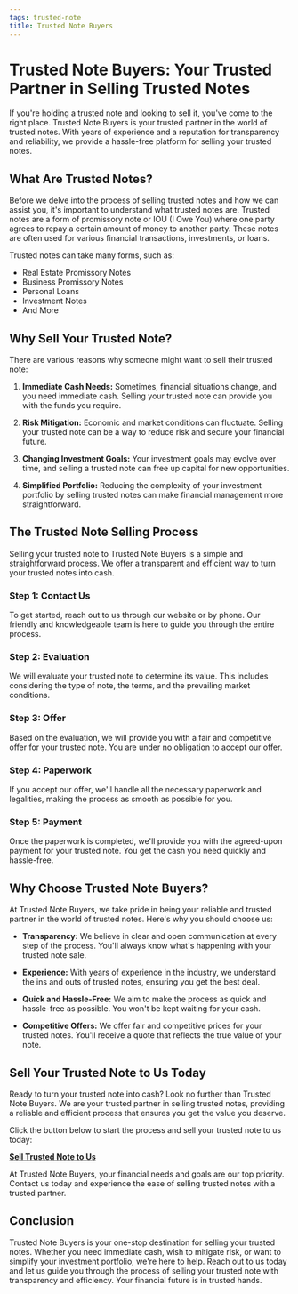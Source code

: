 ```yaml
---
tags: trusted-note
title: Trusted Note Buyers
---
```


# Trusted Note Buyers: Your Trusted Partner in Selling Trusted Notes

If you're holding a trusted note and looking to sell it, you've come to the right place. Trusted Note Buyers is your trusted partner in the world of trusted notes. With years of experience and a reputation for transparency and reliability, we provide a hassle-free platform for selling your trusted notes.

## What Are Trusted Notes?

Before we delve into the process of selling trusted notes and how we can assist you, it's important to understand what trusted notes are. Trusted notes are a form of promissory note or IOU (I Owe You) where one party agrees to repay a certain amount of money to another party. These notes are often used for various financial transactions, investments, or loans.

Trusted notes can take many forms, such as:

- Real Estate Promissory Notes
- Business Promissory Notes
- Personal Loans
- Investment Notes
- And More

## Why Sell Your Trusted Note?

There are various reasons why someone might want to sell their trusted note:

1. **Immediate Cash Needs:** Sometimes, financial situations change, and you need immediate cash. Selling your trusted note can provide you with the funds you require.

2. **Risk Mitigation:** Economic and market conditions can fluctuate. Selling your trusted note can be a way to reduce risk and secure your financial future.

3. **Changing Investment Goals:** Your investment goals may evolve over time, and selling a trusted note can free up capital for new opportunities.

4. **Simplified Portfolio:** Reducing the complexity of your investment portfolio by selling trusted notes can make financial management more straightforward.

## The Trusted Note Selling Process

Selling your trusted note to Trusted Note Buyers is a simple and straightforward process. We offer a transparent and efficient way to turn your trusted notes into cash.

### Step 1: Contact Us

To get started, reach out to us through our website or by phone. Our friendly and knowledgeable team is here to guide you through the entire process.

### Step 2: Evaluation

We will evaluate your trusted note to determine its value. This includes considering the type of note, the terms, and the prevailing market conditions.

### Step 3: Offer

Based on the evaluation, we will provide you with a fair and competitive offer for your trusted note. You are under no obligation to accept our offer.

### Step 4: Paperwork

If you accept our offer, we'll handle all the necessary paperwork and legalities, making the process as smooth as possible for you.

### Step 5: Payment

Once the paperwork is completed, we'll provide you with the agreed-upon payment for your trusted note. You get the cash you need quickly and hassle-free.

## Why Choose Trusted Note Buyers?

At Trusted Note Buyers, we take pride in being your reliable and trusted partner in the world of trusted notes. Here's why you should choose us:

- **Transparency:** We believe in clear and open communication at every step of the process. You'll always know what's happening with your trusted note sale.

- **Experience:** With years of experience in the industry, we understand the ins and outs of trusted notes, ensuring you get the best deal.

- **Quick and Hassle-Free:** We aim to make the process as quick and hassle-free as possible. You won't be kept waiting for your cash.

- **Competitive Offers:** We offer fair and competitive prices for your trusted notes. You'll receive a quote that reflects the true value of your note.

## Sell Your Trusted Note to Us Today

Ready to turn your trusted note into cash? Look no further than Trusted Note Buyers. We are your trusted partner in selling trusted notes, providing a reliable and efficient process that ensures you get the value you deserve.

Click the button below to start the process and sell your trusted note to us today:

[**Sell Trusted Note to Us**](#)

At Trusted Note Buyers, your financial needs and goals are our top priority. Contact us today and experience the ease of selling trusted notes with a trusted partner.

## Conclusion

Trusted Note Buyers is your one-stop destination for selling your trusted notes. Whether you need immediate cash, wish to mitigate risk, or want to simplify your investment portfolio, we're here to help. Reach out to us today and let us guide you through the process of selling your trusted note with transparency and efficiency. Your financial future is in trusted hands.
